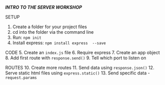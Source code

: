 ***INTRO TO THE SERVER WORKSHOP***

SETUP
1. Create a folder for your project files
2. cd into the folder via the command line
3. Run: `npm init`
4. Install express: `npm install express  --save`

CODE
5. Create an `index.js` file
6. Require express
7. Create an app object
8. Add first route with `response.send()`
9. Tell which port to listen on

ROUTES
10. Create more routes
11. Send data using `response.json()`
12. Serve static html files using `express.static()`
13. Send specific data - `request.params`
